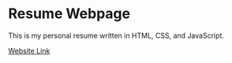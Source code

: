 
# Resume Webpage

This is my personal resume written in HTML, CSS, and JavaScript.

[Website Link](https://hakkyukim.github.io/resume/)